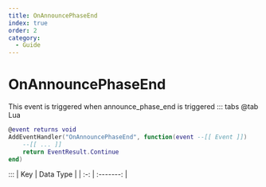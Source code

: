 ```yaml
---
title: OnAnnouncePhaseEnd
index: true
order: 2
category:
  - Guide
---
```


# OnAnnouncePhaseEnd
This event is triggered when announce_phase_end is triggered
::: tabs
@tab Lua
```lua
@event returns void
AddEventHandler("OnAnnouncePhaseEnd", function(event --[[ Event ]])
    --[[ ... ]]
    return EventResult.Continue
end)
```

:::
| Key | Data Type |
| :-: | :-------: |